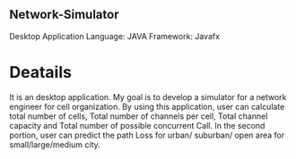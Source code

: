 ## Network-Simulator
Desktop Application
Language: JAVA
Framework: Javafx
# Deatails
It is an desktop application. My goal is to develop a simulator for a network engineer for cell organization. 
By using this application, user can calculate total number of cells, Total number of channels per cell, Total channel capacity and Total number of possible concurrent Call.
In the second portion, user can predict the path Loss for urban/ suburban/ open area for small/large/medium city.
